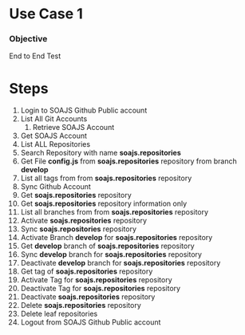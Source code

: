 # Use Case 1

### Objective
End to End Test

# Steps

1. Login to SOAJS Github Public account
2. List All Git Accounts
    1. Retrieve SOAJS Account
3. Get SOAJS Account
4. List ALL Repositories
5. Search Repository with name **soajs.repositories**
6. Get File **config.js** from **soajs.repositories** repository from branch **develop**
7. List all tags from from **soajs.repositories** repository
8. Sync Github Account
9. Get **soajs.repositories** repository
10. Get **soajs.repositories** repository information only
11. List all branches from from **soajs.repositories** repository
12. Activate **soajs.repositories** repository
13. Sync **soajs.repositories** repository
14. Activate Branch  **develop** for **soajs.repositories** repository
15. Get **develop** branch of **soajs.repositories** repository
16. Sync **develop** branch for **soajs.repositories** repository
17. Deactivate **develop** branch for **soajs.repositories** repository
18. Get tag of **soajs.repositories** repository
19. Activate Tag for **soajs.repositories** repository
20. Deactivate Tag for **soajs.repositories** repository
21. Deactivate **soajs.repositories** repository
22. Delete **soajs.repositories** repository
23. Delete leaf repositories
24. Logout from SOAJS Github Public account

